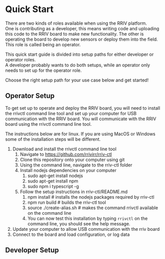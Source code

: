 # Quick Start

There are two kinds of roles available when using the RRIV platform.  
One is contributing as a developer, this means writing code and uploading this
code to the RRIV board to make new functionality.
The other is operating the board to develop new sensors or deploy them into the field. 
This role is called being an operator.

This quick start guide is divided into setup paths for either developer or operator roles.  
A developer probably wants to do both setups, while an operator only needs to set up for the 
operator role.

Choose the right setup path for your use case below and get started!

## Operator Setup

To get set up to operate and deploy the RRIV board, you will need to install the rrivctl command line
tool and set up your computer for USB communication with the RRIV board.   You will communicate
with the RRIV board using the rrivctl command line tool.

The instructions below are for linux.  If you are using MacOS or Windows some of the installation steps
will be different.

1. Download and install the rrivctl command line tool
   1. Navigate to https://github.com/rrivirr/rriv-ctl
   2. Clone this repository onto your computer using git
   3. Using the command line, navigate to the rriv-ctl folder
   4. Install nodejs dependencies on your computer
      1. sudo apt-get install nodejs
      2. sudo apt-get install npm
      3. sudo npm i typescript -g
   5. Follow the setup instructions in rriv-ctl/README.md
      1. npm install # installs the nodejs packages required by rriv-ctl
      2. npm run build # builds the rriv-ctl tool
      3. source ./create-alias.sh # makes the command rrivctl available on the command line
      4. You can now test this installation by typing `rrivctl` on the command line, you should see the help message.
3. Update your computer to allow USB communication with the rriv board
4. Connect to the board and load configuration, or log data


## Developer Setup
